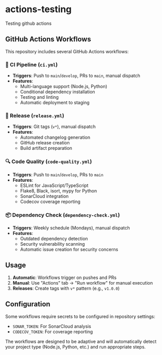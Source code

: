 # actions-testing

Testing github actions

## GitHub Actions Workflows

This repository includes several GitHub Actions workflows:

### 🔄 CI Pipeline (`ci.yml`)
- **Triggers**: Push to `main`/`develop`, PRs to `main`, manual dispatch
- **Features**: 
  - Multi-language support (Node.js, Python)
  - Conditional dependency installation
  - Testing and linting
  - Automatic deployment to staging

### 🚀 Release (`release.yml`)
- **Triggers**: Git tags (`v*`), manual dispatch
- **Features**:
  - Automated changelog generation
  - GitHub release creation
  - Build artifact preparation

### 🔍 Code Quality (`code-quality.yml`)
- **Triggers**: Push to `main`/`develop`, PRs to `main`
- **Features**:
  - ESLint for JavaScript/TypeScript
  - Flake8, Black, isort, mypy for Python
  - SonarCloud integration
  - Codecov coverage reporting

### 📦 Dependency Check (`dependency-check.yml`)
- **Triggers**: Weekly schedule (Mondays), manual dispatch
- **Features**:
  - Outdated dependency detection
  - Security vulnerability scanning
  - Automatic issue creation for security concerns

## Usage

1. **Automatic**: Workflows trigger on pushes and PRs
2. **Manual**: Use "Actions" tab → "Run workflow" for manual execution
3. **Releases**: Create tags with `v*` pattern (e.g., `v1.0.0`)

## Configuration

Some workflows require secrets to be configured in repository settings:
- `SONAR_TOKEN`: For SonarCloud analysis
- `CODECOV_TOKEN`: For coverage reporting

The workflows are designed to be adaptive and will automatically detect your project type (Node.js, Python, etc.) and run appropriate steps.
